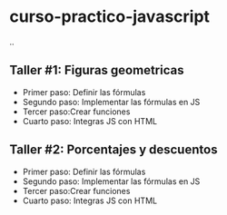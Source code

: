 # curso-practico-javascript

..

## Taller #1: Figuras geometricas

- Primer paso: Definir las fórmulas
- Segundo paso: Implementar las fórmulas en JS
- Tercer paso:Crear funciones
- Cuarto paso: Integras JS con HTML


## Taller #2: Porcentajes y descuentos

- Primer paso: Definir las fórmulas
- Segundo paso: Implementar las fórmulas en JS
- Tercer paso:Crear funciones
- Cuarto paso: Integras JS con HTML
